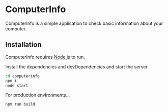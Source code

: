 # ComputerInfo
ComputerInfo is a simple application to check basic information about your computer. 
## Installation

ComputerInfo requires [Node.js](https://nodejs.org/) to run.

Install the dependencies and devDependencies and start the server.

```sh
cd computerinfo
npm i
node start
```

For production environments...

```sh
npm run build
```
